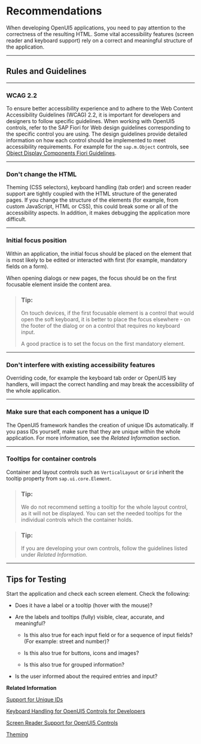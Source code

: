 <!-- loioee37fc7138b843c0a66700f0aeaba3fe -->

# Recommendations

When developing OpenUI5 applications, you need to pay attention to the correctness of the resulting HTML. Some vital accessibility features \(screen reader and keyboard support\) rely on a correct and meaningful structure of the application.

***

## Rules and Guidelines

***

### WCAG 2.2

To ensure better accessibility experience and to adhere to the Web Content Accessibility Guidelines \(WCAG\) 2.2, it is important for developers and designers to follow specific guidelines. When working with OpenUI5 controls, refer to the SAP Fiori for Web design guidelines corresponding to the specific control you are using. The design guidelines provide detailed information on how each control should be implemented to meet accessibility requirements. For example for the `sap.m.Object` controls, see [Object Display Components Fiori Guidelines](https://experience.sap.com/fiori-design-web/object-display-elements/).

***

### Don't change the HTML

Theming \(CSS selectors\), keyboard handling \(tab order\) and screen reader support are tightly coupled with the HTML structure of the generated pages. If you change the structure of the elements \(for example, from custom JavaScript, HTML or CSS\), this could break some or all of the accessibility aspects. In addition, it makes debugging the application more difficult.

***

### Initial focus position

Within an application, the initial focus should be placed on the element that is most likely to be edited or interacted with first \(for example, mandatory fields on a form\).

When opening dialogs or new pages, the focus should be on the first focusable element inside the content area.

> ### Tip:  
> On touch devices, if the first focusable element is a control that would open the soft keyboard, it is better to place the focus elsewhere - on the footer of the dialog or on a control that requires no keyboard input.
> 
> A good practice is to set the focus on the first mandatory element.

***

### Don't interfere with existing accessibility features

Overriding code, for example the keyboard tab order or OpenUI5 key handlers, will impact the correct handling and may break the accessibility of the whole application.

***

### Make sure that each component has a unique ID

The OpenUI5 framework handles the creation of unique IDs automatically. If you pass IDs yourself, make sure that they are unique within the whole application. For more information, see the *Related Information* section.

***

### Tooltips for container controls

Container and layout controls such as `VerticalLayout` or `Grid` inherit the tooltip property from `sap.ui.core.Element`.

> ### Tip:  
> We do not recommend setting a tooltip for the whole layout control, as it will not be displayed. You can set the needed tooltips for the individual controls which the container holds.

> ### Tip:  
> If you are developing your own controls, follow the guidelines listed under *Related Information*.

***

## Tips for Testing

Start the application and check each screen element. Check the following:

-   Does it have a label or a tooltip \(hover with the mouse\)?

-   Are the labels and tooltips \(fully\) visible, clear, accurate, and meaningful?

    -   Is this also true for each input field or for a sequence of input fields? \(For example: street and number\)?

    -   Is this also true for buttons, icons and images?

    -   Is this also true for grouped information?


-   Is the user informed about the required entries and input?


**Related Information**  


[Support for Unique IDs](../04_Essentials/support-for-unique-ids-91f28be.md "Stable IDs are used to identify and modify the controls within the controller during runtime. However, if you reuse or nest these views, these stable IDs are no longer unique. To avoid ambiguity, each view adds its own ID as prefix to all its child controls.")

[Keyboard Handling for OpenUI5 Controls for Developers](../07_Developing_Controls/keyboard-handling-for-openui5-controls-for-developers-3e631ad.md "As an application developer, you need to be aware of how the various accessibility aspects, like keyboard handling, are implemented and used.")

[Screen Reader Support for OpenUI5 Controls](../04_Essentials/screen-reader-support-for-openui5-controls-656e825.md "OpenUI5 offers screen reader support in order to aid people with visual impairments. The implementation is based on the ARIA and HTML standards.")

[Theming](../04_Essentials/theming-497c27a.md "OpenUI5 is an HTML UI library, therefore styling is done using Cascading Style Sheets (CSS). This allows for creating an impressive visual experience using a widely known standard technology which is well-accepted on the market.")


